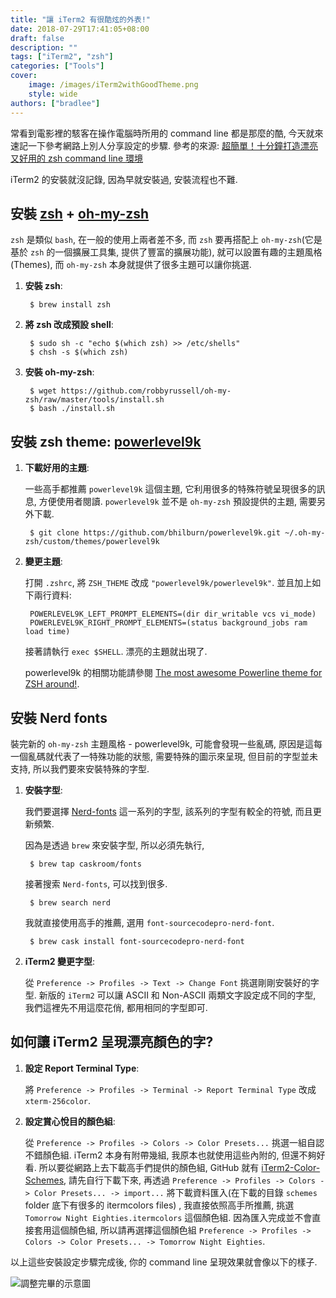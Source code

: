 ```yaml
---
title: "讓 iTerm2 有很酷炫的外表!"
date: 2018-07-29T17:41:05+08:00
draft: false
description: ""
tags: ["iTerm2", "zsh"]
categories: ["Tools"]
cover:
    image: /images/iTerm2withGoodTheme.png
    style: wide
authors: ["bradlee"]
---
```

常看到電影裡的駭客在操作電腦時所用的 command line 都是那麼的酷, 今天就來速記一下參考網路上別人分享設定的步驟. 參考的來源: [超簡單！十分鐘打造漂亮又好用的 zsh command line 環境](https://medium.com/statementdog-engineering/prettify-your-zsh-command-line-prompt-3ca2acc967f)


iTerm2 的安裝就沒記錄, 因為早就安裝過, 安裝流程也不難.

## 安裝 [zsh](http://www.zsh.org/) + [oh-my-zsh](http://ohmyz.sh)
`zsh` 是類似 `bash`, 在一般的使用上兩者差不多, 而 `zsh` 要再搭配上 `oh-my-zsh`(它是基於 `zsh` 的一個擴展工具集, 提供了豐富的擴展功能), 就可以設置有趣的主題風格(Themes), 而 `oh-my-zsh` 本身就提供了很多主題可以讓你挑選.

1. **安裝 zsh**:

        $ brew install zsh

2. **將 zsh 改成預設 shell**:

        $ sudo sh -c "echo $(which zsh) >> /etc/shells"
        $ chsh -s $(which zsh)

3. **安裝 oh-my-zsh**:

        $ wget https://github.com/robbyrussell/oh-my-zsh/raw/master/tools/install.sh
        $ bash ./install.sh

## 安裝 zsh theme: [powerlevel9k](https://github.com/bhilburn/powerlevel9k)

1. **下載好用的主題**:

    一些高手都推薦 `powerlevel9k` 這個主題, 它利用很多的特殊符號呈現很多的訊息, 方便使用者閱讀.  `powerlevel9k` 並不是 `oh-my-zsh` 預設提供的主題, 需要另外下載.

        $ git clone https://github.com/bhilburn/powerlevel9k.git ~/.oh-my-zsh/custom/themes/powerlevel9k

2. **變更主題**:

    打開 `.zshrc`, 將 `ZSH_THEME` 改成 `"powerlevel9k/powerlevel9k"`. 並且加上如下兩行資料:

        POWERLEVEL9K_LEFT_PROMPT_ELEMENTS=(dir dir_writable vcs vi_mode)
        POWERLEVEL9K_RIGHT_PROMPT_ELEMENTS=(status background_jobs ram load time)

    接著請執行 `exec $SHELL`. 漂亮的主題就出現了.

    powerlevel9k 的相關功能請參閱  [The most awesome Powerline theme for ZSH around!](https://github.com/bhilburn/powerlevel9k#available-prompt-segments).

## 安裝 Nerd fonts
裝完新的 `oh-my-zsh` 主題風格 - powerlevel9k, 可能會發現一些亂碼, 原因是這每一個亂碼就代表了一特殊功能的狀態, 需要特殊的圖示來呈現, 但目前的字型並未支持, 所以我們要來安裝特殊的字型.

1. **安裝字型**:

    我們要選擇 [Nerd-fonts](https://github.com/ryanoasis/nerd-fonts) 這一系列的字型, 該系列的字型有較全的符號, 而且更新頻繁.

    因為是透過 `brew` 來安裝字型, 所以必須先執行,

        $ brew tap caskroom/fonts

    接著搜索 `Nerd-fonts`, 可以找到很多.

        $ brew search nerd

    我就直接使用高手的推薦, 選用 `font-sourcecodepro-nerd-font`.

        $ brew cask install font-sourcecodepro-nerd-font

2. **iTerm2 變更字型**:

    從 `Preference -> Profiles -> Text -> Change Font` 挑選剛剛安裝好的字型. 新版的 `iTerm2` 可以讓 ASCII 和 Non-ASCII 兩類文字設定成不同的字型, 我們這裡先不用這麼花俏, 都用相同的字型即可.


## 如何讓 iTerm2 呈現漂亮顏色的字?
1. **設定 Report Terminal Type**:

    將 `Preference -> Profiles -> Terminal -> Report Terminal Type` 改成 `xterm-256color`.

2. **設定賞心悅目的顏色組**:

    從 `Preference -> Profiles -> Colors -> Color Presets...` 挑選一組自認不錯顏色組. iTerm2 本身有附帶幾組, 我原本也就使用這些內附的, 但還不夠好看. 所以要從網路上去下載高手們提供的顏色組, GitHub 就有 [iTerm2-Color-Schemes](https://github.com/mbadolato/iTerm2-Color-Schemes), 請先自行下載下來, 再透過 `Preference -> Profiles -> Colors -> Color Presets... -> import...` 將下載資料匯入(在下載的目錄 `schemes` folder 底下有很多的 itermcolors files) , 我直接依照高手所推薦, 挑選 `Tomorrow Night Eighties.itermcolors` 這個顏色組. 因為匯入完成並不會直接套用這個顏色組, 所以請再選擇這個顏色組 `Preference -> Profiles -> Colors -> Color Presets... -> Tomorrow Night Eighties`.

以上這些安裝設定步驟完成後, 你的 command line 呈現效果就會像以下的樣子.

![調整完畢的示意圖](/images/iTerm2withGoodTheme.png)
